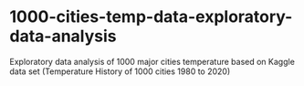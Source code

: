 # 1000-cities-temp-data-exploratory-data-analysis
Exploratory data analysis of 1000 major cities temperature based on Kaggle data set (Temperature History of 1000 cities 1980 to 2020)
